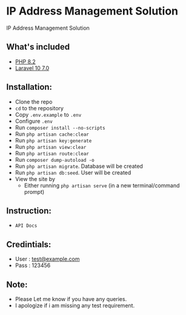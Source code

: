 # IP Address Management Solution

IP Address Management Solution

## What's included
* [PHP 8.2](https://www.php.net/)
* [Laravel 10 7.0](https://laravel.com/docs/10.x)

## Installation:
* Clone the repo
* `cd` to the repository
* Copy `.env.example` to `.env`
* Configure `.env`
* Run `composer install --no-scripts`
* Run `php artisan cache:clear`
* Run `php artisan key:generate`
* Run `php artisan view:clear`
* Run `php artisan route:clear`
* Run `composer dump-autoload -o`
* Run `php artisan migrate`. Database will be created
* Run `php artisan db:seed`. User will be created
* View the site by
    * Either running `php artisan serve` (in a new terminal/command prompt)
## Instruction:
* `API Docs`

## Credintials:
- User : test@example.com
- Pass : 123456

## Note:
- Please Let me know if you have any queries.
- I apologize if i am missing any test requirement.
